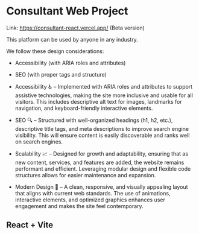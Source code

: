 # Consultant Web Project

Link: https://consultant-react.vercel.app/ (Beta version)

This platform can be used by anyone in any industry.

We follow these design considerations:

- Accessibility (with ARIA roles and attributes)
- SEO (with proper tags and structure)

- Accessibility ♿️ – Implemented with ARIA roles and attributes to support assistive technologies, making the site more inclusive and usable for all visitors. This includes descriptive alt text for images, landmarks for navigation, and keyboard-friendly interactive elements.

- SEO 🔍 – Structured with well-organized headings (h1, h2, etc.), descriptive title tags, and meta descriptions to improve search engine visibility. This will ensure content is easily discoverable and ranks well on search engines.

- Scalability 📈 – Designed for growth and adaptability, ensuring that as new content, services, and features are added, the website remains performant and efficient. Leveraging modular design and flexible code structures allows for easier maintenance and expansion.

- Modern Design 🎨 – A clean, responsive, and visually appealing layout that aligns with current web standards. The use of animations, interactive elements, and optimized graphics enhances user engagement and makes the site feel contemporary.

## React + Vite
